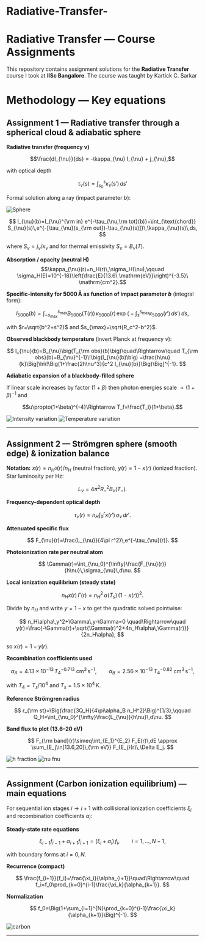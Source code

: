 # Radiative-Transfer-
# Radiative Transfer — Course Assignments

This repository contains assignment solutions for the **Radiative Transfer** course I took at **IISc Bangalore**.
The course was taught by Kartick C. Sarkar

# Methodology — Key equations 

## Assignment 1 — Radiative transfer through a spherical cloud & adiabatic sphere

**Radiative transfer (frequency ν)**  

$$\frac{dI_{\nu}}{ds} = -\kappa_{\nu} I_{\nu} + j_{\nu},$$

with optical depth

$$\tau_{\nu}(s)=\int_{s_0}^{s}\kappa_{\nu}(s')\,ds'$$

Formal solution along a ray (impact parameter $b$):

![Sphere](ass_2.png)

$$
I_{\nu}(b)=I_{\nu}^{\rm in} e^{-\tau_{\nu,\rm tot}(b)}+\int_{\text{chord}} S_{\nu}(s)\,e^{-[\tau_{\nu}(s_{\rm out})-\tau_{\nu}(s)]}\,\kappa_{\nu}(s)\,ds,
$$

where $S_{\nu}=j_{\nu}/\kappa_{\nu}$ and for thermal emissivity $S_{\nu}=B_{\nu}(T)$.

**Absorption / opacity (neutral H)**  
$$\kappa_{\nu}(r)=n_H(r)\,\sigma_H(\nu),\qquad \sigma_H(E)=10^{-18}\left(\frac{E}{13.6\ \mathrm{eV}}\right)^{-3.5}\ \mathrm{cm^2}.$$

**Specific-intensity for 5000 Å as function of impact parameter $b$** (integral form):

$$
I_{5000}(b)=\int_{-s_{\max}}^{s_{\max}} B_{5000}(T(r))\,\kappa_{5000}(r)\,\exp\!\Big(-\int_{s}^{s_{\max}}\kappa_{5000}(r')\,ds'\Big)\,ds,
$$

with $r=\sqrt{b^2+s^2}$ and $s_{\max}=\sqrt{R_c^2-b^2}$.

**Observed blackbody temperature** (invert Planck at frequency $\nu$):

$$
I_{\nu}(b)=B_{\nu}\big(T_{\rm obs}(b)\big)\quad\Rightarrow\quad
T_{\rm obs}(b)=B_{\nu}^{-1}\!\big(I_{\nu}(b)\big)
=\frac{h\nu}{k}\Big[\ln\!\Big(1+\frac{2h\nu^3}{c^2 I_{\nu}(b)}\Big)\Big]^{-1}.
$$

**Adiabatic expansion of a blackbody-filled sphere**  

If linear scale increases by factor $(1+\beta)$ then photon energies scale $\propto(1+\beta)^{-1}$ and

$$u\propto(1+\beta)^{-4}\Rightarrow T_f=\frac{T_i}{1+\beta}.$$

![Intensity variation](Intensity_variation.png)
![Temperature variation](Temperature_variation.png)

---

## Assignment 2 — Strömgren sphere (smooth edge) & ionization balance

**Notation:** $x(r)=n_{H^0}(r)/n_H$ (neutral fraction), $y(r)=1-x(r)$ (ionized fraction). Star luminosity per Hz:

$$L_{\nu}=4\pi^2 R_\star^2 B_{\nu}(T_\star).$$

**Frequency-dependent optical depth**

$$
\tau_{\nu}(r)=n_H\int_0^{r} x(r')\,\sigma_{\nu}\,dr'.
$$

**Attenuated specific flux**

$$
F_{\nu}(r)=\frac{L_{\nu}}{4\pi r^2}\,e^{-\tau_{\nu}(r)}.
$$

**Photoionization rate per neutral atom**

$$
\Gamma(r)=\int_{\nu_0}^{\infty}\frac{F_{\nu}(r)}{h\nu}\,\sigma_{\nu}\,d\nu.
$$

**Local ionization equilibrium (steady state)**

$$
n_H x(r)\,\Gamma(r)=n_H^2\,\alpha(T_s)\,(1-x(r))^2.
$$

Divide by $n_H$ and write $y=1-x$ to get the quadratic solved pointwise:

$$
n_H\alpha\,y^2+\Gamma\,y-\Gamma=0
\quad\Rightarrow\quad
y(r)=\frac{-\Gamma(r)+\sqrt{\Gamma(r)^2+4n_H\alpha\,\Gamma(r)}}{2n_H\alpha},
$$

so $x(r)=1-y(r)$.

**Recombination coefficients used**

$$
\alpha_A=4.13\times10^{-13}\,T_4^{-0.713}\ \mathrm{cm^3\,s^{-1}},\qquad
\alpha_B=2.56\times10^{-13}\,T_4^{-0.82}\ \mathrm{cm^3\,s^{-1}},
$$

with $T_4=T_s/10^4$ and  $T_s=1.5\times10^4\,$K.

**Reference Strömgren radius**

$$
r_{\rm st}=\Big(\frac{3Q_H}{4\pi\alpha_B n_H^2}\Big)^{1/3},\qquad
Q_H=\int_{\nu_0}^{\infty}\frac{L_{\nu}}{h\nu}\,d\nu.
$$

**Band flux to plot (13.6–20 eV)**

$$
F_{\rm band}(r)\simeq\int_{E_1}^{E_2} F_E(r)\,dE \approx \sum_{E_j\in[13.6,20]\,{\rm eV}} F_{E_j}(r)\,\Delta E_j.
$$

![h fraction](h_fracs.png)
![nu fnu](nu_F_nu.png)

---

## Assignment (Carbon ionization equilibrium) — main equations

For sequential ion stages $i\to i+1$ with collisional ionization coefficients $\xi_i$ and recombination coefficients $\alpha_i$:

**Steady-state rate equations**

$$
\xi_{i-1} f_{i-1} + \alpha_{i+1} f_{i+1} = (\xi_i+\alpha_i)\,f_i,\qquad i=1,\dots,N-1,
$$

with boundary forms at $i=0,N$.

**Recurrence (compact)**

$$
\frac{f_{i+1}}{f_i}=\frac{\xi_i}{\alpha_{i+1}}\quad\Rightarrow\quad
f_i=f_0\prod_{k=0}^{i-1}\frac{\xi_k}{\alpha_{k+1}}.
$$

**Normalization**

$$
f_0=\Big(1+\sum_{i=1}^{N}\prod_{k=0}^{i-1}\frac{\xi_k}{\alpha_{k+1}}\Big)^{-1}.
$$

![carbon](1st_que.png)


---




    
